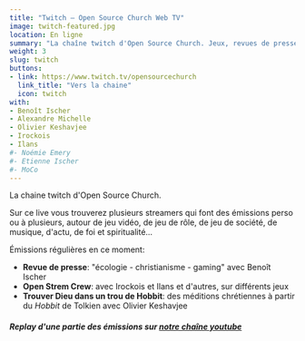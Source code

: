 ```yaml
---
title: "Twitch – Open Source Church Web TV"
image: twitch-featured.jpg
location: En ligne
summary: "La chaîne twitch d'Open Source Church. Jeux, revues de presse, discussion, méditations, et bien plus."
weight: 3
slug: twitch
buttons:
- link: https://www.twitch.tv/opensourcechurch
  link_title: "Vers la chaine"
  icon: twitch
with:
- Benoît Ischer
- Alexandre Michelle
- Olivier Keshavjee
- Irockois
- Ilans
#- Noémie Emery
#- Etienne Ischer
#- MoCo
---
```


La chaine twitch d'Open Source Church.

Sur ce live vous trouverez plusieurs streamers qui font des émissions perso ou à plusieurs, autour de jeu vidéo, de jeu de rôle, de jeu de société, de musique, d'actu, de foi et spiritualité…

Émissions régulières en ce moment:

<!-- - **Matinales** avec Ffierock: lundi, mercredi et vendredi de 10h à 12h -->
- **Revue de presse**: "écologie - christianisme - gaming" avec Benoît Ischer
- **Open Strem Crew**: avec Irockois et Ilans et d'autres, sur différents jeux
- **Trouver Dieu dans un trou de Hobbit**: des méditions chrétiennes à partir du *Hobbit* de Tolkien avec Olivier Keshavjee

##### Replay d'une partie des émissions sur [notre chaîne youtube](https://www.youtube.com/channel/UCNgeAmWZx4yWXK1TIp_PjqQ)